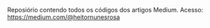 Reposiório contendo todos os códigos dos artigos Medium. Acesso: https://medium.com/@heitornunesrosa
